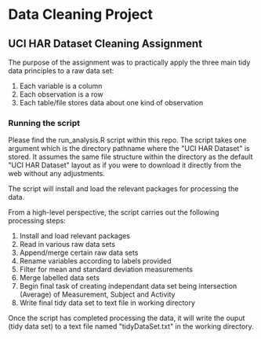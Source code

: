 # Data Cleaning Project

## UCI HAR Dataset Cleaning Assignment

The purpose of the assignment was to practically apply the three main tidy data principles to a raw data set:
 1. Each variable is a column
 2. Each observation is a row
 3. Each table/file stores data about one kind of observation

### Running the script

Please find the run_analysis.R script within this repo. The script takes one argument which is the directory pathname where the "UCI HAR Dataset" is stored. It assumes the same file structure within the directory as the default "UCI HAR Dataset" layout as if you were to download it directly from the web without any adjustments.

The script will install and load the relevant packages for processing the data.

From a high-level perspective, the script carries out the following processing steps:

 1. Install and load relevant packages
 2. Read in various raw data sets
 3. Append/merge certain raw data sets
 4. Rename variables according to labels provided
 5. Filter for mean and standard deviation measurements
 6. Merge labelled data sets
 7. Begin final task of creating independant data set being intersection (Average) of Measurement, Subject and Activity
 8. Write final tidy data set to text file in working directory

Once the script has completed processing the data, it will write the ouput (tidy data set) to a text file named "tidyDataSet.txt" in the working directory.
